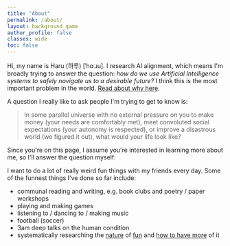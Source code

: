 ```yaml
---
title: "About"
permalink: /about/
layout: background_game
author_profile: false
classes: wide
toc: false
---
```


Hi, my name is Haru (하루) [ˈhɑːɹu]. I research AI alignment, which means I'm broadly trying to answer the question: *how do we use Artificial Intelligence systems to safely navigate us to a desirable future?* I think this is the most important problem in the world. [Read about why here](/purpose/).

A question I really like to ask people I'm trying to get to know is:

> In some parallel universe with no external 
> pressure on you to make money (your needs are 
> comfortably met), meet convoluted social 
> expectations (your autonomy is respected), or 
> improve a disastrous world (we figured it 
> out), what would your life look like?          

Since you're on this page, I assume you're interested in learning more about me, so I'll answer the question myself:

I want to do a lot of really weird fun things with my friends every day. Some of the funnest things I've done so far include: 

- communal reading and writing, e.g. book clubs and poetry / paper workshops
- playing and making games
- listening to / dancing to / making music
- football (soccer)
- 3am deep talks on the human condition
- systematically researching the [nature](https://people.idsia.ch/~juergen/creativity.html) of [fun](https://www.lesswrong.com/s/d3WgHDBAPYYScp5Em) and [how to have more](/meaning-making/) of it 


